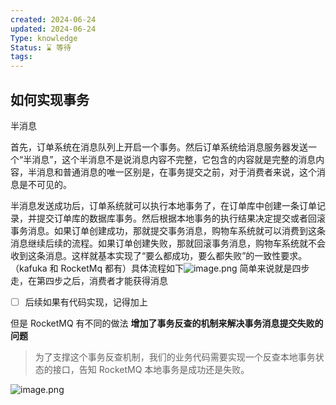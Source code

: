 ```yaml
---
created: 2024-06-24
updated: 2024-06-24
Type: knowledge
Status: ⌛️ 等待
tags:
---
```

## 如何实现事务

半消息

首先，订单系统在消息队列上开启一个事务。然后订单系统给消息服务器发送一个“半消息”，这个半消息不是说消息内容不完整，它包含的内容就是完整的消息内容，半消息和普通消息的唯一区别是，在事务提交之前，对于消费者来说，这个消息是不可见的。

半消息发送成功后，订单系统就可以执行本地事务了，在订单库中创建一条订单记录，并提交订单库的数据库事务。然后根据本地事务的执行结果决定提交或者回滚事务消息。如果订单创建成功，那就提交事务消息，购物车系统就可以消费到这条消息继续后续的流程。如果订单创建失败，那就回滚事务消息，购物车系统就不会收到这条消息。这样就基本实现了“要么都成功，要么都失败”的一致性要求。（kafuka 和 RocketMq 都有）具体流程如下![image.png](https://obsidian-pic-1317906728.cos.ap-nanjing.myqcloud.com/obsidian/20240624232520.png)
简单来说就是四步走，在第四步之后，消费者才能获得消息
- [ ] 后续如果有代码实现，记得加上

但是 RocketMQ 有不同的做法 **增加了事务反查的机制来解决事务消息提交失败的问题**
>为了支撑这个事务反查机制，我们的业务代码需要实现一个反查本地事务状态的接口，告知 RocketMQ 本地事务是成功还是失败。


![image.png](https://obsidian-pic-1317906728.cos.ap-nanjing.myqcloud.com/obsidian/20240624232449.png)

